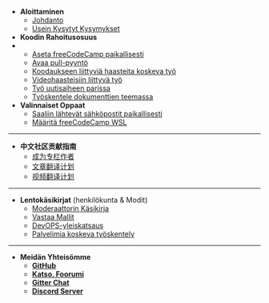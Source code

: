 - **Aloittaminen**
  - [Johdanto](index "Osallistu freeCodeCamp.org -yhteisöön")
  - [Usein Kysytyt Kysymykset](/FAQ.md)
- **Koodin Rahoitusosuus**
- - [Aseta freeCodeCamp paikallisesti](/how-to-setup-freecodecamp-locally.md)
  - [Avaa pull-pyyntö](/how-to-open-a-pull-request.md)
  - [Koodaukseen liittyviä haasteita koskeva työ](/how-to-work-on-coding-challenges.md)
  - [Videohaasteisiin liittyvä työ](/how-to-help-with-video-challenges.md)
  - [Työ uutisaiheen parissa](/how-to-work-on-the-news-theme.md)
  - [Työskentele dokumenttien teemassa](/how-to-work-on-the-docs-theme.md)
- **Valinnaiset Oppaat**
  - [Saaliin lähtevät sähköpostit paikallisesti](/how-to-catch-outgoing-emails-locally.md)
  - [Määritä freeCodeCamp WSL](/how-to-setup-wsl.md)

---

- **中文社区贡献指南**
  - [成为专栏作者](/i18n/chinese/news-author-application.md)
  - [文章翻译计划](/i18n/chinese/news-translations.md)
  - [视频翻译计划](/i18n/chinese/video-translations.md)

---

- **Lentokäsikirjat** (henkilökunta & Modit)
  - [Moderaattorin Käsikirja](/flight-manuals/moderator-handbook.md)
  - [Vastaa Mallit](/flight-manuals/using-reply-templates.md)
  - [DevOPS-yleiskatsaus](/devops.md)
  - [Palvelimia koskeva työskentely](/flight-manuals/working-on-virtual-machines.md)

---

- **Meidän Yhteisömme**
  - [**GitHub**](https://github.com/freecodecamp/freecodecamp)
  - [**Katso, Foorumi**](https://freecodecamp.org/forum/c/contributors)
  - [**Gitter Chat**](https://gitter.im/FreeCodeCamp/Contributors)
  - [**Discord Server**](https://discord.gg/pFspAhS)
